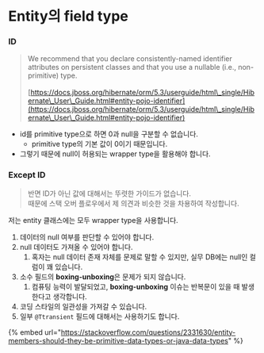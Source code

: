 # Entity의 field type

### ID

> We recommend that you declare consistently-named identifier attributes on persistent classes and that you use a nullable (i.e., non-primitive) type.\
> \
> [https://docs.jboss.org/hibernate/orm/5.3/userguide/html\_single/Hibernate\_User\_Guide.html#entity-pojo-identifier](https://docs.jboss.org/hibernate/orm/5.3/userguide/html\_single/Hibernate\_User\_Guide.html#entity-pojo-identifier)

* id를 primitive type으로 하면 0과 null을 구분할 수 없습니다.
  * primitive type의 기본 값이 0이기 때문입니다.
* 그렇기 때문에 null이 허용되는 wrapper type을 활용해야 합니다.

### Except ID

> 반면 ID가 아닌 값에 대해서는 뚜렷한 가이드가 없습니다.\
> 때문에 스택 오버 플로우에서 제 의견과 비슷한 것을 차용하여 작성합니다.

저는 entity 클래스에는 모두 wrapper type을 사용합니다.

1. 데이터의 null 여부를 판단할 수 있어야 합니다.
2. null 데이터도 가져올 수 있어야 합니다.
   1. 혹자는 null 데이터 존재 자체를 문제로 말할 수 있지만, 실무 DB에는 null인 컬럼이 꽤 있습니다.
3. 소수 필드의 **boxing-unboxing**은 문제가 되지 않습니다.
   1. 컴퓨팅 능력이 발달되었고, **boxing-unboxing** 이슈는 반복문이 있을 때 발생한다고 생각합니다.
4. 코딩 스타일의 일관성을 가져갈 수 있습니다.
5. 일부 `@Ttransient` 필드에 대해서는 사용하기도 합니다.&#x20;

{% embed url="https://stackoverflow.com/questions/2331630/entity-members-should-they-be-primitive-data-types-or-java-data-types" %}
